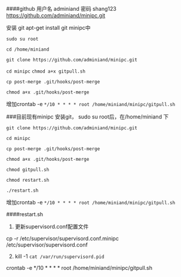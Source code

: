 ####github 用户名 adminiand 密码 shang123
https://github.com/adminiand/minipc.git

安装 git
apt-get install git
minipc中 

`sudo su root`

`cd /home/miniand`

`git clone https://github.com/adminiand/minipc.git`

`cd minipc`
`chmod a+x gitpull.sh`


`cp post-merge .git/hooks/post-merge`

`chmod a+x .git/hooks/post-merge`

增加crontab -e
`*/10 * * * * root /home/miniand/minipc/gitpull.sh`

###目前现有minipc
安装git，
sudo su root后，在/home/miniand 下 

`git clone https://github.com/adminiand/minipc.git`

`cd minipc`

`cp post-merge .git/hooks/post-merge`

`chmod a+x .git/hooks/post-merge`

`chmod gitpull.sh`

`chmod restart.sh`

`./restart.sh`

增加crontab -e
`*/10 * * * * root /home/miniand/minipc/gitpull.sh`


####restart.sh  
1. 更新supervisord.conf配置文件

 cp -r /etc/supervisor/supervisord.conf.minipc /etc/supervisor/supervisord.conf 

2. kill -1 `cat /var/run/supervisord.pid`

crontab -e
*/10 * * * * root /home/miniand/minipc/gitpull.sh


